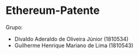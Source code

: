 # Ethereum-Patente

Grupo:
- Divaldo Aderaldo de Oliveira Júnior (1810534)
- Guilherme Henrique Mariano de Lima (1810543)
